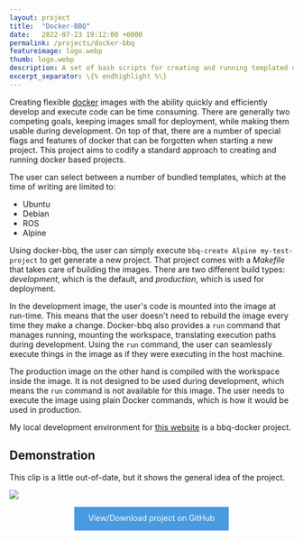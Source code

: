 ```yaml
---
layout: project
title:  "Docker-BBQ"
date:   2022-07-23 19:12:00 +0000
permalink: /projects/docker-bbq
featureimage: logo.webp
thumb: logo.webp
description: A set of bash scripts for creating and running templated docker projects
excerpt_separator: \{% endhighlight %\}
---
```

Creating flexible [docker](https://www.docker.com/) images with the ability quickly and efficiently develop and execute code can be time consuming.
There are generally two competing goals, keeping images small for deployment, while making them usable during development.
On top of that, there are a number of special flags and features of docker that can be forgotten when starting a new project.
This project aims to codify a standard approach to creating and running docker based projects.

The user can select between a number of bundled templates, which at the time of writing are limited to:
* Ubuntu
* Debian
* ROS
* Alpine

Using docker-bbq, the user can simply execute `bbq-create Alpine my-test-project` to get generate a new project.
That project comes with a *Makefile* that takes care of building the images.
There are two different build types: *development*, which is the default, and *production*, which is used for deployment.

In the development image, the user's code is mounted into the image at run-time.
This means that the user doesn't need to rebuild the image every time they make a change.
Docker-bbq also provides a `run` command that manages running, mounting the workspace, translating execution paths during development.
Using the `run` command, the user can seamlessly execute things in the image as if they were executing in the host machine.

The production image on the other hand is compiled with the workspace inside the image.
It is not designed to be used during development, which means the `run` command is not available for this image.
The user needs to execute the image using plain Docker commands, which is how it would be used in production.

My local development environment for [this website](https://github.com/MarkHedleyJones/markhedleyjones.github.io) is a bbq-docker project.

## Demonstration
This clip is a little out-of-date, but it shows the general idea of the project.

![](https://camo.githubusercontent.com/46521bd0959c1b7347439da0c87cacf38846edc036de2872f03c4eaa36522583/68747470733a2f2f7261772e6769746875622e636f6d2f6d61726b6865646c65796a6f6e65732f646f636b65722d6262712f6d61737465722f6d656469612f64656d6f2e676966)

<p style="text-align: center;">
  <a style="
    background-color: #489be0;
    color: #fff;
    border: none;
    vertical-align: middle;
    line-height: 40px;
    min-height: 42px;
    font-size: 14px;
    text-decoration: none;
    text-align: center;
    display: inline-block;
    padding: 0 25px;
    " href="https://github.com/MarkHedleyJones/docker-bbq">
    View/Download project on GitHub
  </a>
</p>
